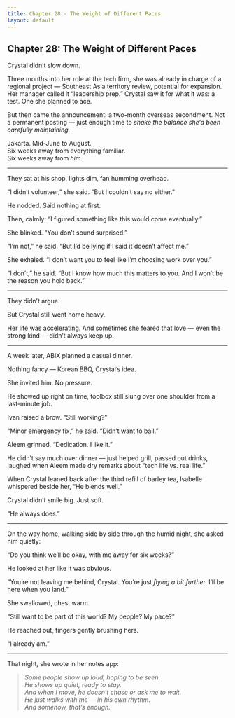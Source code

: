 ```yaml
---
title: Chapter 28 - The Weight of Different Paces
layout: default
---
```


## Chapter 28: The Weight of Different Paces

Crystal didn’t slow down.

Three months into her role at the tech firm, she was already in charge of a regional project — Southeast Asia territory review, potential for expansion. Her manager called it “leadership prep.” Crystal saw it for what it was: a test. One she planned to ace.

But then came the announcement: a two-month overseas secondment. Not a permanent posting — just enough time to *shake the balance she’d been carefully maintaining.*

Jakarta. Mid-June to August.  
Six weeks away from everything familiar.  
Six weeks away from *him.*

---

They sat at his shop, lights dim, fan humming overhead.

“I didn’t volunteer,” she said. “But I couldn’t say no either.”

He nodded. Said nothing at first.

Then, calmly: “I figured something like this would come eventually.”

She blinked. “You don’t sound surprised.”

“I’m not,” he said. “But I’d be lying if I said it doesn’t affect me.”

She exhaled. “I don’t want you to feel like I’m choosing work over you.”

“I don’t,” he said. “But I know how much this matters to you. And I won’t be the reason you hold back.”

---

They didn’t argue.

But Crystal still went home heavy.

Her life was accelerating. And sometimes she feared that love — even the strong kind — didn’t always keep up.

---

A week later, ABIX planned a casual dinner.

Nothing fancy — Korean BBQ, Crystal’s idea.

She invited him. No pressure.

He showed up right on time, toolbox still slung over one shoulder from a last-minute job.

Ivan raised a brow. “Still working?”

“Minor emergency fix,” he said. “Didn’t want to bail.”

Aleem grinned. “Dedication. I like it.”

He didn’t say much over dinner — just helped grill, passed out drinks, laughed when Aleem made dry remarks about “tech life vs. real life.”

When Crystal leaned back after the third refill of barley tea, Isabelle whispered beside her, “He blends well.”

Crystal didn’t smile big. Just soft.

“He always does.”

---

On the way home, walking side by side through the humid night, she asked him quietly:

“Do you think we’ll be okay, with me away for six weeks?”

He looked at her like it was obvious.

“You’re not leaving me behind, Crystal. You’re just *flying a bit further.* I’ll be here when you land.”

She swallowed, chest warm.

“Still want to be part of this world? My people? My pace?”

He reached out, fingers gently brushing hers.

“I already am.”

---

That night, she wrote in her notes app:

> *Some people show up loud, hoping to be seen.*  
> *He shows up quiet, ready to stay.*  
> *And when I move, he doesn’t chase or ask me to wait.*  
> *He just walks with me — in his own rhythm.*  
> *And somehow, that’s enough.*